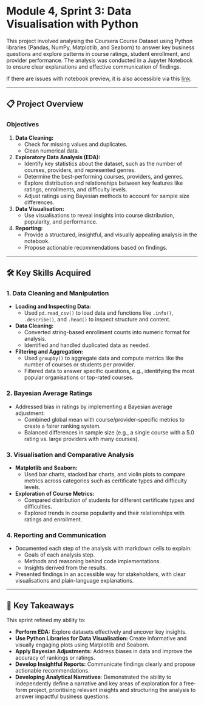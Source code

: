 # Module 4, Sprint 3: Data Visualisation with Python

This project involved analysing the Coursera Course Dataset using Python libraries (Pandas, NumPy, Matplotlib, and Seaborn) to answer key business questions and explore patterns in course ratings, student enrollment, and provider performance. The analysis was conducted in a Jupyter Notebook to ensure clear explanations and effective communication of findings. 

If there are issues with notebook preview, it is also accessible via this [link](https://colab.research.google.com/drive/1gjPOU76KGdCKrcDiChbwsbiRzLcA6Gkg).

---

## 📋 Project Overview

### Objectives
1. **Data Cleaning:**
   - Check for missing values and duplicates.
   - Clean numerical data.
3. **Exploratory Data Analysis (EDA):**
   - Identify key statistics about the dataset, such as the number of courses, providers, and represented genres.
   - Determine the best-performing courses, providers, and genres.
   - Explore distribution and relationships between key features like ratings, enrollments, and difficulty levels.
   - Adjust ratings using Bayesian methods to account for sample size differences.
4. **Data Visualisation:**
   - Use visualisations to reveal insights into course distribution, popularity, and performance.
5. **Reporting:**
   - Provide a structured, insightful, and visually appealing analysis in the notebook.
   - Propose actionable recommendations based on findings.

---

## 🛠️ Key Skills Acquired

### 1. Data Cleaning and Manipulation
- **Loading and Inspecting Data:**
  - Used `pd.read_csv()` to load data and functions like `.info()`, `.describe()`, and `.head()` to inspect structure and content.
- **Data Cleaning:**
  - Converted string-based enrollment counts into numeric format for analysis.
  - Identified and handled duplicated data as needed.
- **Filtering and Aggregation:**
  - Used `groupby()` to aggregate data and compute metrics like the number of courses or students per provider.
  - Filtered data to answer specific questions, e.g., identifying the most popular organisations or top-rated courses.

### 2. Bayesian Average Ratings
- Addressed bias in ratings by implementing a Bayesian average adjustment:
  - Combined global mean with course/provider-specific metrics to create a fairer ranking system.
  - Balanced differences in sample size (e.g., a single course with a 5.0 rating vs. large providers with many courses).

### 3. Visualisation and Comparative Analysis
- **Matplotlib and Seaborn:**
  - Used bar charts, stacked bar charts, and violin plots to compare metrics across categories such as certificate types and difficulty levels.
- **Exploration of Course Metrics:**
  - Compared distribution of students for different certificate types and difficulties.
  - Explored trends in course popularity and their relationships with ratings and enrollment.

### 4. Reporting and Communication
- Documented each step of the analysis with markdown cells to explain:
  - Goals of each analysis step.
  - Methods and reasoning behind code implementations.
  - Insights derived from the results.
- Presented findings in an accessible way for stakeholders, with clear visualisations and plain-language explanations.

---

## 🌟 Key Takeaways

This sprint refined my ability to:
- **Perform EDA:** Explore datasets effectively and uncover key insights.
- **Use Python Libraries for Data Visualisation:** Create informative and visually engaging plots using Matplotlib and Seaborn.
- **Apply Bayesian Adjustments:** Address biases in data and improve the accuracy of rankings or ratings.
- **Develop Insightful Reports:** Communicate findings clearly and propose actionable recommendations.
- **Developing Analytical Narratives**: Demonstrated the ability to independently define a narrative and key areas of exploration for a free-form project, prioritising relevant insights and structuring the analysis to answer impactful business questions.
